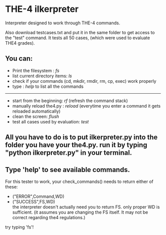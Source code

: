 # THE-4 ilkerpreter
Interpreter designed to work through THE-4 commands.

Also download testcases.txt and put it in the same folder to get access to the "test" command. 
It tests all 50 cases, (which were used to evaluate THE4 grades).

You can:
-----
* Print the filesystem : *fs*
* list current directory items: *ls*
* check if your commands (cd, mkdir, rmdir, rm, cp, exec) work properly
* type : *help* to list all the commands  
-----
* start from the beginning: *rf* (refresh the command stack)
* manually reload the4.py : *reload* (everytime you enter a command it gets reloaded automatically)
* clean the screen: *flush*
* test all cases used by evaluation: *test*

All you have to do is to put ilkerpreter.py into the folder you have your the4.py. 
run it by typing "python ilkerpreter.py" in your terminal.
-----
Type 'help' to see available commands.
-----
For this tester to work, your check_commands() needs to return either of these:  
- ("ERROR",Command,WD)  
- ("SUCCESS",FS,WD)  
the interpreter doesn't actually need you to return FS. only proper WD is sufficient.
(it assumes you are changing the FS itself. It may not be correct regarding the4 regulations.)

try typing 'fs'!

